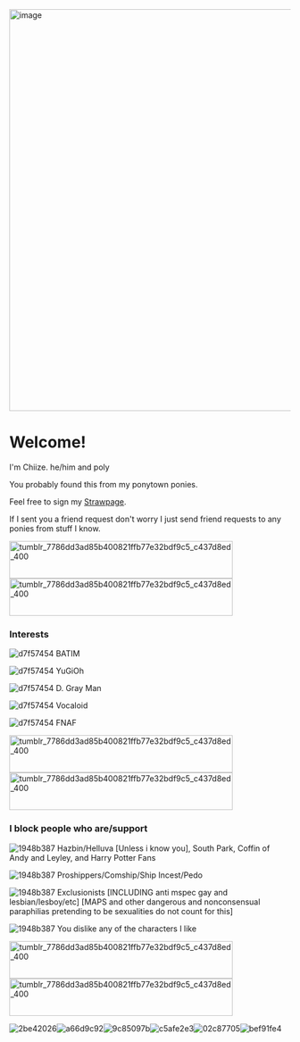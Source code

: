 <img width="1280" height="720" alt="image" src="https://github.com/user-attachments/assets/e72aed5f-6011-4104-aca7-d669d6e862cd" />




# Welcome!

I'm Chiize. he/him and poly

You probably found this from my ponytown ponies.

Feel free to sign my [Strawpage](https://ghostchi.straw.page/).

If I sent you a friend request don't worry I just send friend requests to any ponies from stuff I know.


<img width="400" height="67" alt="tumblr_7786dd3ad85b400821ffb77e32bdf9c5_c437d8ed_400" src="https://github.com/user-attachments/assets/f66a092a-7c69-4100-91ed-8240e9e719a7" /> <img width="400" height="67" alt="tumblr_7786dd3ad85b400821ffb77e32bdf9c5_c437d8ed_400" src="https://github.com/user-attachments/assets/73506d69-f5b6-4b2e-8022-9dfeb790804b" />








### Interests

![d7f57454](https://github.com/user-attachments/assets/97f5ac0f-b0bd-45dc-a775-d45b2c6c90b4) BATIM

![d7f57454](https://github.com/user-attachments/assets/295ef7bd-6b8e-4a2f-8f7b-f1813537732d) YuGiOh

![d7f57454](https://github.com/user-attachments/assets/3aa3683e-bdbc-4440-b6bd-0d40b876423c) D. Gray Man

![d7f57454](https://github.com/user-attachments/assets/8fd17e5a-9143-44c0-87d9-92f5ff6b7531) Vocaloid

![d7f57454](https://github.com/user-attachments/assets/bb2ebded-110b-40e5-8429-91cbec3f9d76) FNAF

<img width="400" height="67" alt="tumblr_7786dd3ad85b400821ffb77e32bdf9c5_c437d8ed_400" src="https://github.com/user-attachments/assets/1eacb94b-8faf-4bd0-bcfa-267c9c579751" />
<img width="400" height="67" alt="tumblr_7786dd3ad85b400821ffb77e32bdf9c5_c437d8ed_400" src="https://github.com/user-attachments/assets/0820d49a-d891-4ad5-a964-9e33dae4400d" />


### I block people who are/support

![1948b387](https://github.com/user-attachments/assets/fcfda369-affd-4e23-a9e7-b5ce2b20069b) Hazbin/Helluva [Unless i know you], South Park, Coffin of Andy and Leyley, and Harry Potter Fans

![1948b387](https://github.com/user-attachments/assets/ac1254bc-87e4-4e04-88a4-7567e3e9ec4d) Proshippers/Comship/Ship Incest/Pedo

![1948b387](https://github.com/user-attachments/assets/04d2b651-5077-4e9c-b85d-967561b034d3) Exclusionists [INCLUDING anti mspec gay and lesbian/lesboy/etc] [MAPS and other dangerous and nonconsensual paraphilias pretending to be sexualities do not count for this]

![1948b387](https://github.com/user-attachments/assets/d1b2af94-4262-4fcc-81e9-4f103fd1f04a) You dislike any of the characters I like


<img width="400" height="67" alt="tumblr_7786dd3ad85b400821ffb77e32bdf9c5_c437d8ed_400" src="https://github.com/user-attachments/assets/00f959e7-16c0-4f37-9ff4-3fbf9e8a4a91" />
<img width="400" height="67" alt="tumblr_7786dd3ad85b400821ffb77e32bdf9c5_c437d8ed_400" src="https://github.com/user-attachments/assets/43769436-d883-4d33-99b3-64a2e109b28f" />


![2be42026](https://github.com/GhostChii/GhostChii/assets/163073394/163cc972-a65c-45b5-803b-033f749b3c69)![a66d9c92](https://github.com/GhostChii/GhostChii/assets/163073394/f6194aae-133f-4c33-ad39-a2ac3c0fea03)![9c85097b](https://github.com/GhostChii/GhostChii/assets/163073394/b4a218bd-0422-4941-8946-683dfc0cc3af)![c5afe2e3](https://github.com/GhostChii/GhostChii/assets/163073394/36398867-6a3a-4390-b08f-54d53740ad2b)![02c87705](https://github.com/user-attachments/assets/612ba2e9-4c84-4303-b301-55338a29292f)![bef91fe4](https://github.com/user-attachments/assets/1dba6adb-b704-4562-aa0c-01d60aa13516)











